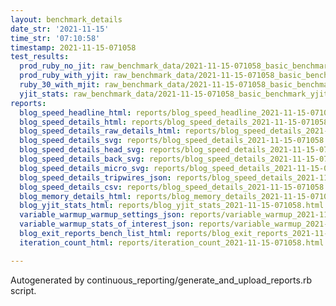 ```yaml
---
layout: benchmark_details
date_str: '2021-11-15'
time_str: '07:10:58'
timestamp: 2021-11-15-071058
test_results:
  prod_ruby_no_jit: raw_benchmark_data/2021-11-15-071058_basic_benchmark_prod_ruby_no_jit.json
  prod_ruby_with_yjit: raw_benchmark_data/2021-11-15-071058_basic_benchmark_prod_ruby_with_yjit.json
  ruby_30_with_mjit: raw_benchmark_data/2021-11-15-071058_basic_benchmark_ruby_30_with_mjit.json
  yjit_stats: raw_benchmark_data/2021-11-15-071058_basic_benchmark_yjit_stats.json
reports:
  blog_speed_headline_html: reports/blog_speed_headline_2021-11-15-071058.html
  blog_speed_details_html: reports/blog_speed_details_2021-11-15-071058.html
  blog_speed_details_raw_details_html: reports/blog_speed_details_2021-11-15-071058.raw_details.html
  blog_speed_details_svg: reports/blog_speed_details_2021-11-15-071058.svg
  blog_speed_details_head_svg: reports/blog_speed_details_2021-11-15-071058.head.svg
  blog_speed_details_back_svg: reports/blog_speed_details_2021-11-15-071058.back.svg
  blog_speed_details_micro_svg: reports/blog_speed_details_2021-11-15-071058.micro.svg
  blog_speed_details_tripwires_json: reports/blog_speed_details_2021-11-15-071058.tripwires.json
  blog_speed_details_csv: reports/blog_speed_details_2021-11-15-071058.csv
  blog_memory_details_html: reports/blog_memory_details_2021-11-15-071058.html
  blog_yjit_stats_html: reports/blog_yjit_stats_2021-11-15-071058.html
  variable_warmup_warmup_settings_json: reports/variable_warmup_2021-11-15-071058.warmup_settings.json
  variable_warmup_stats_of_interest_json: reports/variable_warmup_2021-11-15-071058.stats_of_interest.json
  blog_exit_reports_bench_list_html: reports/blog_exit_reports_2021-11-15-071058.bench_list.html
  iteration_count_html: reports/iteration_count_2021-11-15-071058.html

---
```

Autogenerated by continuous_reporting/generate_and_upload_reports.rb script.
